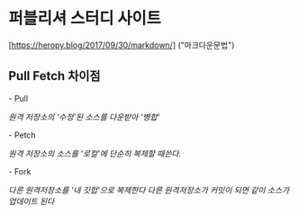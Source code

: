 # 퍼블리셔 스터디 사이트
[https://heropy.blog/2017/09/30/markdown/] ("마크다운문법")

## Pull Fetch 차이점
<p>- Pull</p>
<em>원격 저장소의 '수정'된 소스를 다운받아 '병합'</em>
<p>- Petch</p>
<em>원격 저장소의 소스를 '로컬'에 단순히 복제할 때쓴다.</em>
<p>- Fork</p>
<em>다른 원격저장소를 '내 깃헙'으로 복제한다</em>
<em>다른 원격저장소가 커밋이 되면 같이 소스가 업데이트 된다</em>